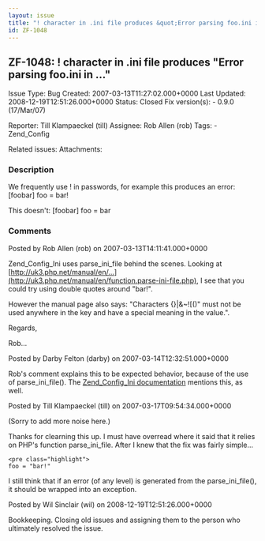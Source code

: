 ```yaml
---
layout: issue
title: "! character in .ini file produces &quot;Error parsing foo.ini in ...&quot;"
id: ZF-1048
---
```


ZF-1048: ! character in .ini file produces "Error parsing foo.ini in ..."
-------------------------------------------------------------------------

 Issue Type: Bug Created: 2007-03-13T11:27:02.000+0000 Last Updated: 2008-12-19T12:51:26.000+0000 Status: Closed Fix version(s): - 0.9.0 (17/Mar/07)
 
 Reporter:  Till Klampaeckel (till)  Assignee:  Rob Allen (rob)  Tags: - Zend\_Config
 
 Related issues: 
 Attachments: 
### Description

We frequently use ! in passwords, for example this produces an error: [foobar] foo = bar!

This doesn't: [foobar] foo = bar

 

 

### Comments

Posted by Rob Allen (rob) on 2007-03-13T14:11:41.000+0000

Zend\_Config\_Ini uses parse\_ini\_file behind the scenes. Looking at [http://uk3.php.net/manual/en/…](http://uk3.php.net/manual/en/function.parse-ini-file.php), I see that you could try using double quotes around "bar!".

However the manual page also says: "Characters {}|&~![()" must not be used anywhere in the key and have a special meaning in the value.".

Regards,

Rob...

 

 

Posted by Darby Felton (darby) on 2007-03-14T12:32:51.000+0000

Rob's comment explains this to be expected behavior, because of the use of parse\_ini\_file(). The [Zend\_Config\_Ini documentation](http://framework.zend.com/manual/en/zend.config.adapters.ini.html) mentions this, as well.

 

 

Posted by Till Klampaeckel (till) on 2007-03-17T09:54:34.000+0000

(Sorry to add more noise here.)

Thanks for clearning this up. I must have overread where it said that it relies on PHP's function parse\_ini\_file. After I knew that the fix was fairly simple...

 
    <pre class="highlight">
    foo = "bar!"


I still think that if an error (of any level) is generated from the parse\_ini\_file(), it should be wrapped into an exception.

 

 

Posted by Wil Sinclair (wil) on 2008-12-19T12:51:26.000+0000

Bookkeeping. Closing old issues and assigning them to the person who ultimately resolved the issue.

 

 